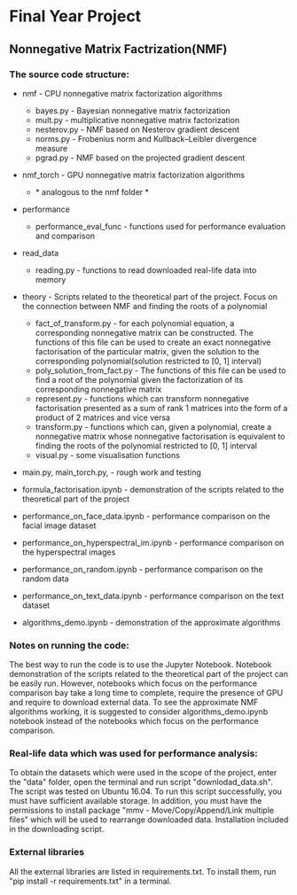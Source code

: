 # Final Year Project
## Nonnegative Matrix Factrization(NMF)


### The source code structure:

* nmf - CPU nonnegative matrix factorization algorithms
  * bayes.py - Bayesian nonnegative matrix factorization
  * mult.py - multiplicative nonnegative matrix factorization
  * nesterov.py - NMF based on Nesterov gradient descent 
  * norms.py - Frobenius norm and  Kullback–Leibler divergence measure
  * pgrad.py - NMF based on the projected gradient descent 

* nmf_torch - GPU nonnegative matrix factorization algorithms
  * \* analogous to the nmf folder *

* performance
  * performance_eval_func - functions used for performance evaluation and comparison

* read_data
  * reading.py - functions to read downloaded real-life data into memory

* theory - Scripts related to the theoretical part of the project. Focus on the connection between NMF and finding the roots of a polynomial 
  * fact_of_transform.py - for each polynomial equation, a corresponding nonnegative matrix can be constructed. The functions of this file can be used to create an exact nonnegative factorisation of the particular matrix, given the solution to the corresponding polynomial(solution restricted to [0, 1] interval)
  * poly_solution_from_fact.py - The functions of this file can be used to find a root of the polynomial given the factorization of its corresponding nonnegative matrix
  * represent.py - functions which can transform nonnegative factorisation presented as a sum of rank 1 matrices into the form of a product of 2 matrices and vice versa 
  * transform.py - functions which can, given a polynomial, create a nonnegative matrix whose nonnegative factorisation is equivalent to finding the roots of the polynomial restricted to [0, 1] interval
  * visual.py - some visualisation functions

* main.py, main_torch.py, - rough work and testing
* formula_factorisation.ipynb - demonstration of the scripts related to the theoretical part of the project
* performance_on_face_data.ipynb - performance comparison on the facial image dataset
* performance_on_hyperspectral_im.ipynb - performance comparison on the hyperspectral images
* performance_on_random.ipynb - performance comparison on the random data
* performance_on_text_data.ipynb - performance comparison on the text dataset
* algorithms_demo.ipynb - demonstration of the approximate algorithms 


### Notes on running the code:

The best way to run the code is to use the Jupyter Notebook. Notebook demonstration of the scripts related to the theoretical part of the project can be easily run. However, notebooks which focus on the performance comparison bay take a long time to complete, require the presence of GPU and require to download external data. To see the approximate NMF algorithms working, it is suggested to consider algorithms_demo.ipynb notebook instead of the notebooks which focus on the performance comparison. 

### Real-life data which was used for performance analysis:

To obtain the datasets which were used in the scope of the project, enter the "data" folder, open the terminal and run script "downlodad_data.sh". The script was tested on Ubuntu 16.04. To run this script successfully, you must have sufficient available storage. In addition, you must have the permissions to install package "mmv - Move/Copy/Append/Link multiple files" which will be used to rearrange downloaded data. Installation included in the downloading script.

### External libraries

All the external libraries are listed in requirements.txt. To install them, run "pip install -r requirements.txt" in a terminal.
